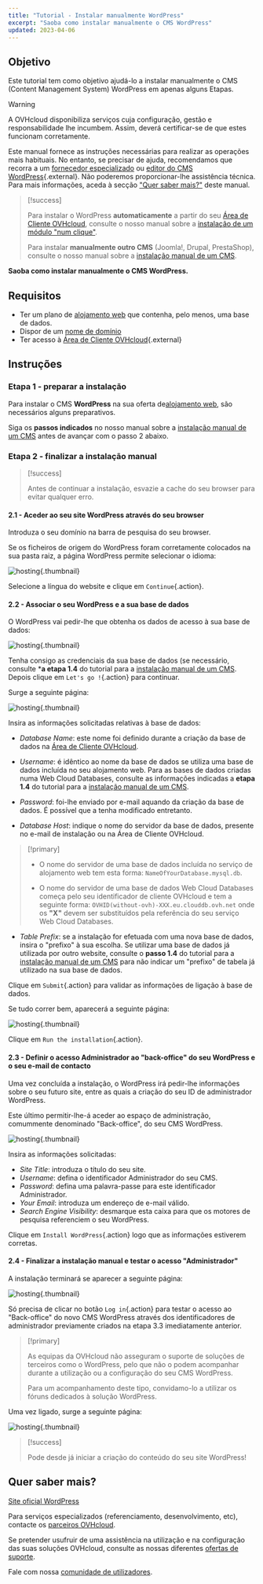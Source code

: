 ```yaml
---
title: "Tutorial - Instalar manualmente WordPress"
excerpt: "Saoba como instalar manualmente o CMS WordPress"
updated: 2023-04-06
---
```


## Objetivo

Este tutorial tem como objetivo ajudá-lo a instalar manualmente o CMS (Content Management System) WordPress em apenas alguns Etapas.

> [!warning]
>
> A OVHcloud disponibiliza serviços cuja configuração, gestão e responsabilidade lhe incumbem. Assim, deverá certificar-se de que estes funcionam corretamente.
> 
> Este manual fornece as instruções necessárias para realizar as operações mais habituais. No entanto, se precisar de ajuda, recomendamos que recorra a um [fornecedor especializado](/links/partner) ou [editor do CMS WordPress](https://wordpress.com/support/){.external}. Não poderemos proporcionar-lhe assistência técnica. Para mais informações, aceda à secção ["Quer saber mais?"](#go-further) deste manual.
>

> [!success]
>
> Para instalar o WordPress **automaticamente** a partir do seu [Área de Cliente OVHcloud](/links/manager), consulte o nosso manual sobre a [instalação de um módulo "num clique"](/pages/web_cloud/web_hosting/cms_install_1_click_modules).
>
> Para instalar **manualmente outro CMS** (Joomla!, Drupal, PrestaShop), consulte o nosso manual sobre a [instalação manual de um CMS](/pages/web_cloud/web_hosting/cms_manual_installation).
>

**Saoba como instalar manualmente o CMS WordPress.**

## Requisitos

- Ter um plano de [alojamento web](/links/web/hosting) que contenha, pelo menos, uma base de dados.
- Dispor de um [nome de domínio](/links/web/domains)
- Ter acesso à [Área de Cliente OVHcloud](/links/manager){.external}

## Instruções

### Etapa 1 - preparar a instalação <a name="step1"></a>

Para instalar o CMS **WordPress** na sua oferta de[alojamento web](/links/web/hosting), são necessários alguns preparativos.

Siga os **passos indicados** no nosso manual sobre a [instalação manual de um CMS](/pages/web_cloud/web_hosting/cms_manual_installation) antes de avançar com o passo 2 abaixo.

### Etapa 2 - finalizar a instalação manual <a name="step3"></a>

> [!success]
>
> Antes de continuar a instalação, esvazie a cache do seu browser para evitar qualquer erro.
>

#### 2.1 - Aceder ao seu site WordPress através do seu browser

Introduza o seu domínio na barra de pesquisa do seu browser.

Se os ficheiros de origem do WordPress foram corretamente colocados na sua pasta raiz, a página WordPress permite selecionar o idioma:

![hosting](/pages/assets/screens/other/cms/wordpress/installation-select-language.png){.thumbnail}

Selecione a língua do website e clique em `Continue`{.action}.

#### 2.2 - Associar o seu WordPress e a sua base de dados

O WordPress vai pedir-lhe que obtenha os dados de acesso à sua base de dados:

![hosting](/pages/assets/screens/other/cms/wordpress/installation-start.png){.thumbnail}

Tenha consigo as credenciais da sua base de dados (se necessário, consulte ***a etapa 1.4** do tutorial para a [instalação manual de um CMS](/pages/web_cloud/web_hosting/cms_manual_installation). Depois clique em `Let's go !`{.action} para continuar.

Surge a seguinte página:

![hosting](/pages/assets/screens/other/cms/wordpress/installation-config-db.png){.thumbnail}

Insira as informações solicitadas relativas à base de dados:

- *Database Name*: este nome foi definido durante a criação da base de dados na [Área de Cliente OVHcloud](/links/manager).

- *Username*: é idêntico ao nome da base de dados se utiliza uma base de dados incluída no seu alojamento web.
Para as bases de dados criadas numa Web Cloud Databases, consulte as informações indicadas a **etapa 1.4** do tutorial para a [instalação manual de um CMS](/pages/web_cloud/web_hosting/cms_manual_installation).

- *Password*: foi-lhe enviado por e-mail aquando da criação da base de dados. É possível que a tenha modificado entretanto.

- *Database Host*: indique o nome do servidor da base de dados, presente no e-mail de instalação ou na Área de Cliente OVHcloud. 

> [!primary]
> 
> - O nome do servidor de uma base de dados incluída no serviço de alojamento web tem esta forma: `NameOfYourDatabase.mysql.db`. 
>
> - O nome do servidor de uma base de dados Web Cloud Databases começa pelo seu identificador de cliente OVHcloud e tem a seguinte forma: `OVHID(without-ovh)-XXX.eu.clouddb.ovh.net` onde os **"X"** devem ser substituídos pela referência do seu serviço Web Cloud Databases.
>

- *Table Prefix*: se a instalação for efetuada com uma nova base de dados, insira o "prefixo" à sua escolha. Se utilizar uma base de dados já utilizada por outro website, consulte o **passo 1.4** do tutorial para a [instalação manual de um CMS](/pages/web_cloud/web_hosting/cms_manual_installation) para não indicar um "prefixo" de tabela já utilizado na sua base de dados.

Clique em `Submit`{.action} para validar as informações de ligação à base de dados.

Se tudo correr bem, aparecerá a seguinte página:

![hosting](/pages/assets/screens/other/cms/wordpress/installation-step-after-db-1.png){.thumbnail}

Clique em `Run the installation`{.action}.

#### 2.3 - Definir o acesso Administrador ao "back-office" do seu WordPress e o seu e-mail de contacto

Uma vez concluída a instalação, o WordPress irá pedir-lhe informações sobre o seu futuro site, entre as quais a criação do seu ID de administrador WordPress.

Este último permitir-lhe-á aceder ao espaço de administração, comummente denominado "Back-office", do seu CMS WordPress.

![hosting](/pages/assets/screens/other/cms/wordpress/installation-config-admin-user.png){.thumbnail}

Insira as informações solicitadas:

- *Site Title*: introduza o título do seu site.
- *Username*: defina o identificador Administrador do seu CMS.
- *Password*: defina uma palavra-passe para este identificador Administrador.
- *Your Email*: introduza um endereço de e-mail válido.
- *Search Engine Visibility*: desmarque esta caixa para que os motores de pesquisa referenciem o seu WordPress.

Clique em `Install WordPress`{.action} logo que as informações estiverem corretas.

#### 2.4 - Finalizar a instalação manual e testar o acesso "Administrador"

A instalação terminará se aparecer a seguinte página:

![hosting](/pages/assets/screens/other/cms/wordpress/installation-successfull.png){.thumbnail}

Só precisa de clicar no botão `Log in`{.action} para testar o acesso ao "Back-office" do novo CMS WordPress através dos identificadores de administrador previamente criados na etapa 3.3 imediatamente anterior.

> [!primary]
>
> As equipas da OVHcloud não asseguram o suporte de soluções de terceiros como o WordPress, pelo que não o podem acompanhar durante a utilização ou a configuração do seu CMS WordPress.
>
> Para um acompanhamento deste tipo, convidamo-lo a utilizar os fóruns dedicados à solução WordPress.
>

Uma vez ligado, surge a seguinte página:

![hosting](/pages/assets/screens/other/cms/wordpress/admin-interface.png){.thumbnail}

> [!success]
>
> Pode desde já iniciar a criação do conteúdo do seu site WordPress!
>

## Quer saber mais? <a name="go-further"></a>

[Site oficial WordPress](https://wordpress.org)

Para serviços especializados (referenciamento, desenvolvimento, etc), contacte os [parceiros OVHcloud](/links/partner).

Se pretender usufruir de uma assistência na utilização e na configuração das suas soluções OVHcloud, consulte as nossas diferentes [ofertas de suporte](/links/support).

Fale com nossa [comunidade de utilizadores](/links/community). 